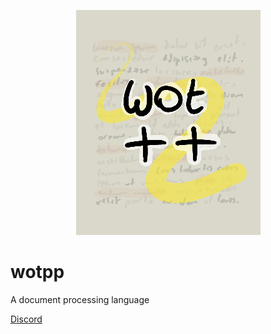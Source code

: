 <p align="center">
  <img src="logos/logo.png">
</p>

# wotpp
A document processing language


[Discord](https://discord.gg/fWP7D5q)
